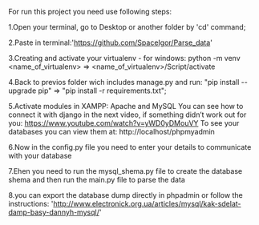 For run this project you need use following steps:

1.Open your terminal, go to Desktop or another folder by 'cd' command;

2.Paste in terminal:'https://github.com/SpaceIgor/Parse_data'

3.Creating and activate your virtualenv - for windows: python -m venv <name_of_virtualenv> => <name_of_virtualenv>/Script/activate

4.Back to previos folder wich includes manage.py and run: "pip install --upgrade pip" => "pip install -r requirements.txt";

5.Activate modules in XAMPP: Apache and MySQL You can see how to connect it with django in the next video, if something didn’t work out for you: https://www.youtube.com/watch?v=yWD0yDMouVY To see your databases you can view them at: http://localhost/phpmyadmin

6.Now in the config.py file you need to enter your details to communicate with your database

7.Еhen you need to run the mysql_shema.py file to create the database shema and then run the main.py file to parse the data

8.you can export the database dump directly in phpadmin or follow the instructions: 'http://www.electronick.org.ua/articles/mysql/kak-sdelat-damp-basy-dannyh-mysql/'
